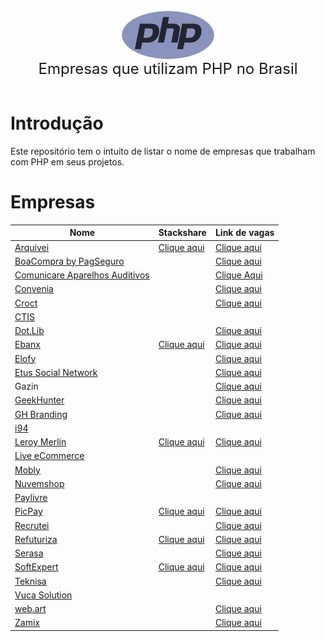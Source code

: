 <!--suppress HtmlDeprecatedAttribute, CheckImageSize -->
<style>
    table {
        width: 100%;
    }

    header {
        text-align: center;
    }

    img {
        display: block;
        margin: 0 auto;
    }

    span {
        font-size: 1.5rem;
    }
</style>

<header>
    <img width="150" src="doc/images/php-logo.png" alt="PHP logo" />
    <span>Empresas que utilizam PHP no Brasil</span>
</header>

# Introdução

Este repositório tem o intuito de listar o nome de empresas que trabalham com PHP em seus projetos.

# Empresas

| Nome | Stackshare | Link de vagas |
|----------------------------------------------------------------------------|------------------------------------------------------------------------------|-------------------------------------------------------------|
| [Arquivei](https://arquivei.com.br)                                        | [Clique aqui](https://stackshare.io/arquivei-engineering/arquivei)           | [Clique aqui](https://arquivei.com.br/vagas) |
| [BoaCompra by PagSeguro](https://boacompra.com)                            |                                                                              | [Clique aqui](https://pagseguro.gupy.io) |
| [Comunicare Aparelhos Auditivos](https://comunicareaparelhosauditivos.com) |                                                                              | [Clique Aqui](https://jobs.solides.com/COMUNICAREAPARELHOSAUDITIVOS#) |
| [Convenia](http://convenia.com.br)                                         |                                                                              | [Clique aqui](https://convenia-tech.gupy.io) |
| [Croct](https://croct.com/)                                                |                                                                              | [Clique aqui](https://croct.com/careers/) | 
| [CTIS](https://ctis.com.br)                                                |||
| [Dot.Lib](https://dotlib.com)                                              |                                                                              | [Clique aqui](https://github.com/dotlib) |
| [Ebanx](https://www.ebanx.com/br)                                          | [Clique aqui](https://stackshare.io/ebanx/ebanx)                             | [Clique aqui](https://boards.greenhouse.io/ebanx) |
| [Elofy](https://elofy.com.br)                                              |                                                                              | [Clique aqui](https://www.linkedin.com/company/elofy/jobs/) |
| [Etus Social Network](https://www.etus.com.br)                             |                                                                              | [Clique aqui](https://www.linkedin.com/company/etus/jobs/) |
| Gazin                                                                      |                                                                              | [Clique aqui](https://gazin.rhgestor.com.br/vagas) |
| [GeekHunter](https://www.geekhunter.com.br)                                |                                                                              | [Clique aqui](https://www.geekhunter.com.br/vagas) |
| [GH Branding](https://www.agenciagh.com.br/)                               |                                                                              | [Clique aqui](https://sites.google.com/view/jobsgh/) |
| [i94](https://i94.co)                                                      |||
| [Leroy Merlin](https://leroymerlin.com.br)                                 | [Clique aqui](https://stackshare.io/leroy-merlin-brasil/website)             | [Clique aqui](https://jobs.kenoby.com/leroymerlin)|
| [Live eCommerce](https://liveecommerce.com.br)                             |||
| [Mobly](https://mobly.com.br)                                              |                                                                              | [Clique aqui](https://jobs.kenoby.com/mobly) |
| [Nuvemshop](https://www.nuvemshop.com.br)                                  |                                                                              | [Clique aqui](https://www.nuvemshop.com.br/trabalhe-na-nuvemshop) |
| [Paylivre](https://www.paylivre.com)                                       |||
| [PicPay](https://picpay.com)                                               | [Clique aqui](https://stackshare.io/picpay/picpay)                           | [Clique aqui](https://picpay.gupy.io) |
| [Recrutei](https://recrutei.com.br)                                        |                                                                              | [Clique aqui](https://empregos.recrutei.com.br) |
| [Refuturiza](https://refuturiza.com.br)                                    | [Clique aqui](https://stackshare.io/refuturiza/refuturiza)                   | [Clique aqui](https://refuturizaempregos.solides.jobs/) |
| [Serasa](https://www.serasa.com.br/carreiras)                              |                                                                              | [Clique aqui](https://serasa.gupy.io) |
| [SoftExpert](https://softexpert.com)                                       | [Clique aqui](https://stackshare.io/softexpert-software/softexpert-software) | [Clique aqui](https://softexpert.recruiterbox.com) |
| [Teknisa](https://www.teknisa.com)                                         |                                                                              | [Clique aqui](https://teknisa.solides.jobs) |
| [Vuca Solution](https://vucasolution.com.br)                               ||| 
| [web.art](https://www.webart.com.br)                                       |                                                                              | [Clique aqui](https://painel.umentor.com.br/inteligente_novos/?con_cod=web16225&pla=5) |
| [Zamix](https://zamix.com.br)                                              |                                                                              | [Clique aqui](https://zamix.solides.jobs) |